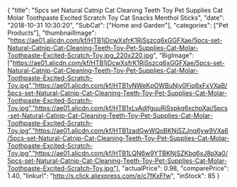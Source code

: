 {
	"title": "5pcs set Natural Catnip Cat Cleaning Teeth Toy Pet Supplies Cat Molar Toothpaste Excited Scratch Toy Cat Snacks Menthol Sticks",
	"date": "2018-10-31 10:30:20",
	"SubCat": ["Home and Garden"],
	"categories": ["Pet Products"],
	"thumbnailImage": "https://ae01.alicdn.com/kf/HTB1jDcwXsfrK1RjSszcq6xGGFXae/5pcs-set-Natural-Catnip-Cat-Cleaning-Teeth-Toy-Pet-Supplies-Cat-Molar-Toothpaste-Excited-Scratch-Toy.jpg_220x220.jpg",
	"BigImage": ["https://ae01.alicdn.com/kf/HTB1jDcwXsfrK1RjSszcq6xGGFXae/5pcs-set-Natural-Catnip-Cat-Cleaning-Teeth-Toy-Pet-Supplies-Cat-Molar-Toothpaste-Excited-Scratch-Toy.jpg","https://ae01.alicdn.com/kf/HTB1vNWeKpOWBuNjy0Fiq6xFxVXaB/5pcs-set-Natural-Catnip-Cat-Cleaning-Teeth-Toy-Pet-Supplies-Cat-Molar-Toothpaste-Excited-Scratch-Toy.jpg","https://ae01.alicdn.com/kf/HTB1xLvAdjfguuRjSspkq6xchpXai/5pcs-set-Natural-Catnip-Cat-Cleaning-Teeth-Toy-Pet-Supplies-Cat-Molar-Toothpaste-Excited-Scratch-Toy.jpg","https://ae01.alicdn.com/kf/HTB1zadGwWQoBKNjSZJnq6yw9VXa6/5pcs-set-Natural-Catnip-Cat-Cleaning-Teeth-Toy-Pet-Supplies-Cat-Molar-Toothpaste-Excited-Scratch-Toy.jpg","https://ae01.alicdn.com/kf/HTB1LQN6w9YTBKNjSZKbq6xJ8pXa0/5pcs-set-Natural-Catnip-Cat-Cleaning-Teeth-Toy-Pet-Supplies-Cat-Molar-Toothpaste-Excited-Scratch-Toy.jpg"],
	"actualPrice": 0.98,
	"comparePrice": 1.40,
	"linkurl": "http://s.click.aliexpress.com/e/c7fKxFfw",
	"inStock": 85
}
